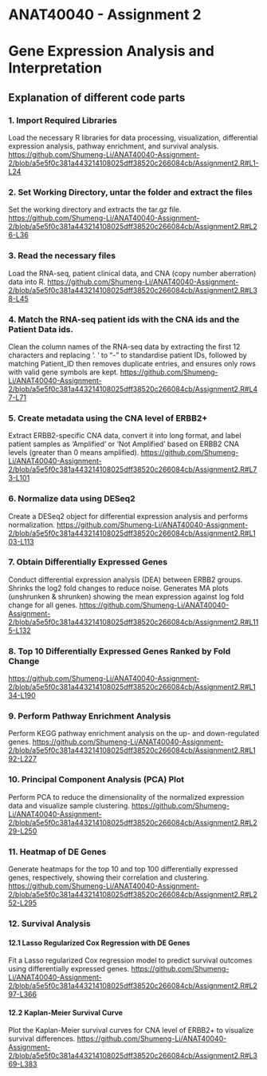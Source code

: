 # ANAT40040 - Assignment 2
# Gene Expression Analysis and Interpretation

## Explanation of different code parts

### 1. Import Required Libraries
Load the necessary R libraries for data processing, visualization, differential expression analysis, pathway enrichment, and survival analysis.
https://github.com/Shumeng-Li/ANAT40040-Assignment-2/blob/a5e5f0c381a443214108025dff38520c266084cb/Assignment2.R#L1-L24

### 2. Set Working Directory, untar the folder and extract the files
Set the working directory and extracts the tar.gz file.
https://github.com/Shumeng-Li/ANAT40040-Assignment-2/blob/a5e5f0c381a443214108025dff38520c266084cb/Assignment2.R#L26-L36

### 3. Read the necessary files
Load the RNA-seq, patient clinical data, and CNA (copy number aberration) data into R.
https://github.com/Shumeng-Li/ANAT40040-Assignment-2/blob/a5e5f0c381a443214108025dff38520c266084cb/Assignment2.R#L38-L45

### 4. Match the RNA-seq patient ids with the CNA ids and the Patient Data ids.
Clean the column names of the RNA-seq data by extracting the first 12 characters and replacing ‘. ‘ to “-” to standardise patient IDs, followed by matching Patient_ID then removes duplicate entries, and ensures only rows with valid gene symbols are kept.
https://github.com/Shumeng-Li/ANAT40040-Assignment-2/blob/a5e5f0c381a443214108025dff38520c266084cb/Assignment2.R#L47-L71

### 5. Create metadata using the CNA level of ERBB2+ 
Extract ERBB2-specific CNA data, convert it into long format, and label patient samples as ‘Amplified’ or ‘Not Amplified’  based on ERBB2 CNA levels (greater than 0 means amplified).
https://github.com/Shumeng-Li/ANAT40040-Assignment-2/blob/a5e5f0c381a443214108025dff38520c266084cb/Assignment2.R#L73-L101

### 6. Normalize data using DESeq2
Create a DESeq2 object for differential expression analysis and performs normalization.
https://github.com/Shumeng-Li/ANAT40040-Assignment-2/blob/a5e5f0c381a443214108025dff38520c266084cb/Assignment2.R#L103-L113

### 7. Obtain Differentially Expressed Genes
Conduct differential expression analysis (DEA) between ERBB2 groups. Shrinks the log2 fold changes to reduce noise.
Generates MA plots (unshrunken & shrunken) showing the mean expression against log fold change for all genes.
https://github.com/Shumeng-Li/ANAT40040-Assignment-2/blob/a5e5f0c381a443214108025dff38520c266084cb/Assignment2.R#L115-L132

### 8. Top 10 Differentially Expressed Genes Ranked by Fold Change

https://github.com/Shumeng-Li/ANAT40040-Assignment-2/blob/a5e5f0c381a443214108025dff38520c266084cb/Assignment2.R#L134-L190

### 9. Perform Pathway Enrichment Analysis
Perform KEGG pathway enrichment analysis on the up- and down-regulated genes.
https://github.com/Shumeng-Li/ANAT40040-Assignment-2/blob/a5e5f0c381a443214108025dff38520c266084cb/Assignment2.R#L192-L227

### 10. Principal Component Analysis (PCA) Plot
Perform PCA to reduce the dimensionality of the normalized expression data and visualize sample clustering.
https://github.com/Shumeng-Li/ANAT40040-Assignment-2/blob/a5e5f0c381a443214108025dff38520c266084cb/Assignment2.R#L229-L250

### 11. Heatmap of DE Genes
Generate heatmaps for the top 10 and top 100 differentially expressed genes, respectively, showing their correlation and clustering.
https://github.com/Shumeng-Li/ANAT40040-Assignment-2/blob/a5e5f0c381a443214108025dff38520c266084cb/Assignment2.R#L252-L295

### 12. Survival Analysis 
#### 12.1 Lasso Regularized Cox Regression with DE Genes
Fit a Lasso regularized Cox regression model to predict survival outcomes using differentially expressed genes.
https://github.com/Shumeng-Li/ANAT40040-Assignment-2/blob/a5e5f0c381a443214108025dff38520c266084cb/Assignment2.R#L297-L366

#### 12.2 Kaplan-Meier Survival Curve
Plot the Kaplan-Meier survival curves for CNA level of ERBB2+ to visualize survival differences.
https://github.com/Shumeng-Li/ANAT40040-Assignment-2/blob/a5e5f0c381a443214108025dff38520c266084cb/Assignment2.R#L369-L383

